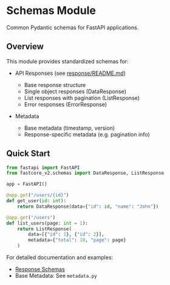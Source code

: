 # Schemas Module

Common Pydantic schemas for FastAPI applications.

## Overview

This module provides standardized schemas for:

- API Responses (see [response/README.md](response/README.md))
  - Base response structure
  - Single object responses (DataResponse)
  - List responses with pagination (ListResponse)
  - Error responses (ErrorResponse)
  
- Metadata
  - Base metadata (timestamp, version)
  - Response-specific metadata (e.g. pagination info)

## Quick Start

```python
from fastapi import FastAPI
from fastcore_v2.schemas import DataResponse, ListResponse

app = FastAPI()

@app.get("/users/{id}")
def get_user(id: int):
    return DataResponse(data={"id": id, "name": "John"})

@app.get("/users")
def list_users(page: int = 1):
    return ListResponse(
        data=[{"id": 1}, {"id": 2}],
        metadata={"total": 10, "page": page}
    )
```

For detailed documentation and examples:
- [Response Schemas](response/README.md)
- Base Metadata: See `metadata.py`